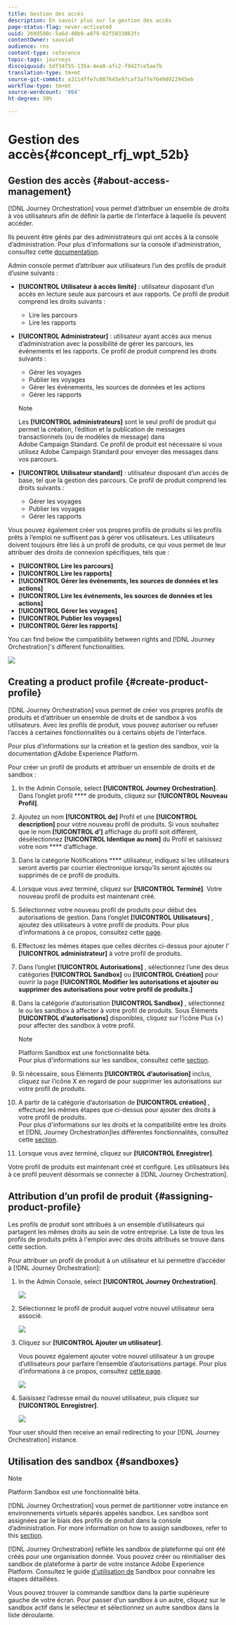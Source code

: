 ```yaml
---
title: Gestion des accès
description: En savoir plus sur la gestion des accès
page-status-flag: never-activated
uuid: 269d590c-5a6d-40b9-a879-02f5033863fc
contentOwner: sauviat
audience: rns
content-type: reference
topic-tags: journeys
discoiquuid: 5df34f55-135a-4ea8-afc2-f9427ce5ae7b
translation-type: tm+mt
source-git-commit: a3114ffe7c087645e97caf3a77e7649d922945eb
workflow-type: tm+mt
source-wordcount: '864'
ht-degree: 30%

---
```



# Gestion des accès{#concept_rfj_wpt_52b}

## Gestion des accès {#about-access-management}

[!DNL Journey Orchestration] vous permet d’attribuer un ensemble de droits à vos utilisateurs afin de définir la partie de l’interface à laquelle ils peuvent accéder.

Ils peuvent être gérés par des administrateurs qui ont accès à la console d’administration. Pour plus d&#39;informations sur la console d&#39;administration, consultez cette [documentation](https://helpx.adobe.com/fr/enterprise/managing/user-guide.html).

Admin console permet d’attribuer aux utilisateurs l’un des profils de produit d’usine suivants :

* **[!UICONTROL Utilisateur à accès limité]** : utilisateur disposant d’un accès en lecture seule aux parcours et aux rapports. Ce profil de produit comprend les droits suivants :
   * Lire les parcours
   * Lire les rapports

* **[!UICONTROL Administrateur]** : utilisateur ayant accès aux menus d’administration avec la possibilité de gérer les parcours, les événements et les rapports. Ce profil de produit comprend les droits suivants :
   * Gérer les voyages
   * Publier les voyages
   * Gérer les événements, les sources de données et les actions
   * Gérer les rapports

   >[!NOTE]
   >
   >Les **[!UICONTROL administrateurs]** sont le seul profil de produit qui permet la création, l’édition et la publication de messages transactionnels (ou de modèles de message) dans Adobe Campaign Standard. Ce profil de produit est nécessaire si vous utilisez Adobe Campaign Standard pour envoyer des messages dans vos parcours.

* **[!UICONTROL Utilisateur standard]** : utilisateur disposant d’un accès de base, tel que la gestion des parcours. Ce profil de produit comprend les droits suivants :
   * Gérer les voyages
   * Publier les voyages
   * Gérer les rapports

Vous pouvez également créer vos propres profils de produits si les profils prêts à l’emploi ne suffisent pas à gérer vos utilisateurs.
Les utilisateurs doivent toujours être liés à un profil de produits, ce qui vous permet de leur attribuer des droits de connexion spécifiques, tels que :

* **[!UICONTROL Lire les parcours]**
* **[!UICONTROL Lire les rapports]**
* **[!UICONTROL Gérer les événements, les sources de données et les actions]**
* **[!UICONTROL Lire les événements, les sources de données et les actions]**
* **[!UICONTROL Gérer les voyages]**
* **[!UICONTROL Publier les voyages]**
* **[!UICONTROL Gérer les rapports]**

You can find below the compatibility between rights and [!DNL Journey Orchestration]&#39;s different functionalities.

![](../assets/journey_permission.png)

## Creating a product profile {#create-product-profile}

[!DNL Journey Orchestration] vous permet de créer vos propres profils de produits et d’attribuer un ensemble de droits et de sandbox à vos utilisateurs. Avec les profils de produit, vous pouvez autoriser ou refuser l’accès à certaines fonctionnalités ou à certains objets de l’interface.

Pour plus d’informations sur la création et la gestion des sandbox, voir la documentation [d’](https://docs.adobe.com/content/help/en/experience-platform/sandbox/ui/user-guide.html)Adobe Experience Platform.

Pour créer un profil de produits et attribuer un ensemble de droits et de sandbox :

1. In the Admin Console, select **[!UICONTROL Journey Orchestration]**. Dans l’onglet profil **** de produits, cliquez sur **[!UICONTROL Nouveau Profil]**.

1. Ajoutez un nom **[!UICONTROL de]** Profil et une **[!UICONTROL description]** pour votre nouveau profil de produits. Si vous souhaitez que le nom **[!UICONTROL d’]** affichage du profil soit différent, désélectionnez **[!UICONTROL Identique au nom]** du Profil et saisissez votre nom **** d’affichage.

1. Dans la catégorie Notifications **** utilisateur, indiquez si les utilisateurs seront avertis par courrier électronique lorsqu’ils seront ajoutés ou supprimés de ce profil de produits.

1. Lorsque vous avez terminé, cliquez sur **[!UICONTROL Terminé]**. Votre nouveau profil de produits est maintenant créé.

1. Sélectionnez votre nouveau profil de produits pour début des autorisations de gestion. Dans l’onglet **[!UICONTROL Utilisateurs]** , ajoutez des utilisateurs à votre profil de produits. Pour plus d’informations à ce propos, consultez cette [page](../about/access-management.md#assigning-product-profile).

1. Effectuez les mêmes étapes que celles décrites ci-dessus pour ajouter l’ **[!UICONTROL administrateur]** à votre profil de produits.

1. Dans l’onglet **[!UICONTROL Autorisations]** , sélectionnez l’une des deux catégories **[!UICONTROL Sandbox]** ou **[!UICONTROL Création]** pour ouvrir la page **[!UICONTROL Modifier les autorisations et ajouter ou supprimer des autorisations pour votre profil de produits.]**

1. Dans la catégorie d’autorisation **[!UICONTROL Sandbox]** , sélectionnez le ou les sandbox à affecter à votre profil de produits. Sous Éléments **[!UICONTROL d’autorisations]** disponibles, cliquez sur l’icône Plus (+) pour affecter des sandbox à votre profil.

   >[!NOTE]
   >
   >Platform Sandbox est une fonctionnalité bêta.
   <br>Pour plus d&#39;informations sur les sandbox, consultez cette [section](../about/access-management.md#sandboxes).

1. Si nécessaire, sous Éléments **[!UICONTROL d’autorisation]** inclus, cliquez sur l’icône X en regard de pour supprimer les autorisations sur votre profil de produits.

1. A partir de la catégorie d’autorisation de **[!UICONTROL création]** , effectuez les mêmes étapes que ci-dessus pour ajouter des droits à votre profil de produits.
   <br>Pour plus d&#39;informations sur les droits et la compatibilité entre les droits et [!DNL Journey Orchestration]les différentes fonctionnalités, consultez cette [section](../about/access-management.md#about-access-management).

1. Lorsque vous avez terminé, cliquez sur **[!UICONTROL Enregistrer]**.

Votre profil de produits est maintenant créé et configuré. Les utilisateurs liés à ce profil peuvent désormais se connecter à [!DNL Journey Orchestration].

## Attribution d’un profil de produit {#assigning-product-profile}

Les profils de produit sont attribués à un ensemble d’utilisateurs qui partagent les mêmes droits au sein de votre entreprise.
La liste de tous les profils de produits prêts à l&#39;emploi avec des droits attribués se trouve dans cette section.

Pour attribuer un profil de produit à un utilisateur et lui permettre d’accéder à [!DNL Journey Orchestration]:

1. In the Admin Console, select **[!UICONTROL Journey Orchestration]**.

   ![](../assets/user_management.png)

1. Sélectionnez le profil de produit auquel votre nouvel utilisateur sera associé.

   ![](../assets/user_management_2.png)

1. Cliquez sur **[!UICONTROL Ajouter un utilisateur]**.

   Vous pouvez également ajouter votre nouvel utilisateur à un groupe d’utilisateurs pour parfaire l’ensemble d’autorisations partagé. Pour plus d’informations à ce propos, consultez [cette page](https://helpx.adobe.com/fr/enterprise/using/user-groups.html).

   ![](../assets/user_management_3.png)

1. Saisissez l’adresse email du nouvel utilisateur, puis cliquez sur **[!UICONTROL Enregistrer]**.

   ![](../assets/user_management_4.png)

Your user should then receive an email redirecting to your [!DNL Journey Orchestration] instance.

## Utilisation des sandbox {#sandboxes}

>[!NOTE]
>
>Platform Sandbox est une fonctionnalité bêta.

[!DNL Journey Orchestration] vous permet de partitionner votre instance en environnements virtuels séparés appelés sandbox.
Les sandbox sont assignées par le biais des profils de produit dans la console d’administration. For more information on how to assign sandboxes, refer to this [section](../about/access-management.md#create-product-profile).

[!DNL Journey Orchestration] reflète les sandbox de plateforme qui ont été créés pour une organisation donnée.
Vous pouvez créer ou réinitialiser des sandbox de plateforme à partir de votre instance Adobe Experience Platform. Consultez le guide [d&#39;utilisation de](https://docs.adobe.com/content/help/en/experience-platform/sandbox/ui/user-guide.html) Sandbox pour connaître les étapes détaillées.

Vous pouvez trouver la commande sandbox dans la partie supérieure gauche de votre écran. Pour passer d’un sandbox à un autre, cliquez sur le sandbox actif dans le sélecteur et sélectionnez un autre sandbox dans la liste déroulante.
